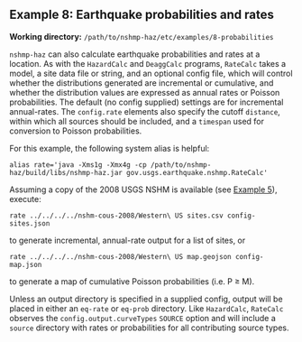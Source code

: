 Example 8: Earthquake probabilities and rates
---------------------------------------------

__Working directory:__ `/path/to/nshmp-haz/etc/examples/8-probabilities`

`nshmp-haz` can also calculate earthquake probabilities and rates at a location. As with the `HazardCalc` and `DeaggCalc` programs, `RateCalc` takes a model, a site data file or string, and an optional config file, which will control whether the distributions generated are incremental or cumulative, and whether the distribution values are expressed as annual rates or Poisson probabilities. The default (no config supplied) settings are for incremental annual-rates. The `config.rate` elements also specify the cutoff `distance`, within which all sources should be included, and a `timespan` used for conversion to Poisson probabilities.

For this example, the following system alias is helpful:

```Shell
alias rate='java -Xms1g -Xmx4g -cp /path/to/nshmp-haz/build/libs/nshmp-haz.jar gov.usgs.earthquake.nshmp.RateCalc'
```

Assuming a copy of the 2008 USGS NSHM is available (see [Example 5](../5-complex-model)), execute:

```Shell
rate ../../../../nshm-cous-2008/Western\ US sites.csv config-sites.json
```

to generate incremental, annual-rate output for a list of sites, or

```Shell
rate ../../../../nshm-cous-2008/Western\ US map.geojson config-map.json
```

to generate a map of cumulative Poisson probabilities (i.e. P ≥ M).

Unless an output directory is specified in a supplied config, output will be placed in either an `eq-rate` or `eq-prob` directory. Like `HazardCalc`, `RateCalc` observes the `config.output.curveTypes` `SOURCE` option and will include a `source` directory with rates or probabilities for all contributing source types.

